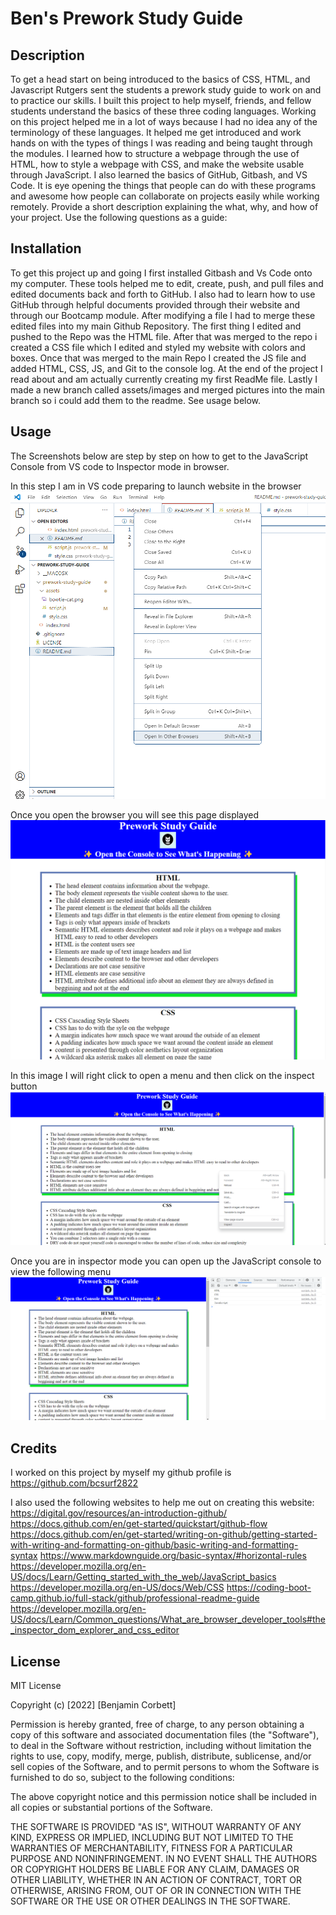# Ben's Prework Study Guide

## Description

To get a head start on being introduced to the basics of CSS, HTML, and Javascript Rutgers sent the students a prework study guide to work on and to practice our skills.  I built this project to help myself, friends, and fellow students understand the basics of these three coding languages.  Working on this project helped me in a lot of ways because I had no idea any of the terminology of these languages.  It helped me get introduced and work hands on with the types of things I was reading and being taught through the modules.  I learned how to structure a webpage through the use of HTML, how to style a webpage with CSS, and make the website usable through JavaScript.  I also learned the basics of GitHub, Gitbash, and VS Code.  It is eye opening the things that people can do with these programs and awesome how people can collaborate on projects easily while working remotely.
Provide a short description explaining the what, why, and how of your project. Use the following questions as a guide:

## Installation

To get this project up and going I first installed Gitbash and Vs Code onto my computer.  These tools helped me to edit, create, push, and pull files and edited documents back and forth to GitHub.  I also had to learn how to use GitHub through helpful documents provided through their website and through our Bootcamp module.  After modifying a file I had to merge these edited files into my main Github Repository.  The first thing I edited and pushed to the Repo was the HTML file.  After that was merged to the repo i created a CSS file which I edited and styled my website with colors and boxes.  Once that was merged to the main Repo I created the JS file and added HTML, CSS, JS, and Git to the console log.  At the end of the project I read about and am actually currently creating my first ReadMe file.  Lastly I made a new branch called assets/images and merged pictures into the main branch so i could add them to the readme.   See usage below.  

## Usage

The Screenshots below are step by step on how to get to the JavaScript Console from VS code to Inspector mode in browser.

In this step I am in VS code preparing to launch website in the browser
![alt text](S1.png)

Once you open the browser you will see this page displayed
![alt text](S2.png)

In this image I will right click to open a menu and then click on the inspect button
![alt text](S3.png)

Once you are in inspector mode you can open up the JavaScript console to view the following menu
![alt text](S4.png)

## Credits

I worked on this project by myself my github profile is https://github.com/bcsurf2822

I also used the following websites to help me out on creating this website:
https://digital.gov/resources/an-introduction-github/
https://docs.github.com/en/get-started/quickstart/github-flow
https://docs.github.com/en/get-started/writing-on-github/getting-started-with-writing-and-formatting-on-github/basic-writing-and-formatting-syntax
https://www.markdownguide.org/basic-syntax/#horizontal-rules
https://developer.mozilla.org/en-US/docs/Learn/Getting_started_with_the_web/JavaScript_basics
https://developer.mozilla.org/en-US/docs/Web/CSS
https://coding-boot-camp.github.io/full-stack/github/professional-readme-guide
https://developer.mozilla.org/en-US/docs/Learn/Common_questions/What_are_browser_developer_tools#the_inspector_dom_explorer_and_css_editor

## License

MIT License

Copyright (c) [2022] [Benjamin Corbett]

Permission is hereby granted, free of charge, to any person obtaining a copy
of this software and associated documentation files (the "Software"), to deal
in the Software without restriction, including without limitation the rights
to use, copy, modify, merge, publish, distribute, sublicense, and/or sell
copies of the Software, and to permit persons to whom the Software is
furnished to do so, subject to the following conditions:

The above copyright notice and this permission notice shall be included in all
copies or substantial portions of the Software.

THE SOFTWARE IS PROVIDED "AS IS", WITHOUT WARRANTY OF ANY KIND, EXPRESS OR
IMPLIED, INCLUDING BUT NOT LIMITED TO THE WARRANTIES OF MERCHANTABILITY,
FITNESS FOR A PARTICULAR PURPOSE AND NONINFRINGEMENT. IN NO EVENT SHALL THE
AUTHORS OR COPYRIGHT HOLDERS BE LIABLE FOR ANY CLAIM, DAMAGES OR OTHER
LIABILITY, WHETHER IN AN ACTION OF CONTRACT, TORT OR OTHERWISE, ARISING FROM,
OUT OF OR IN CONNECTION WITH THE SOFTWARE OR THE USE OR OTHER DEALINGS IN THE
SOFTWARE.

